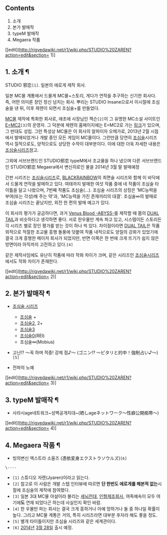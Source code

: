 ## Contents

    

1. 소개 
2. 본가 발매작 
3. typeM 발매작 
4. Megaera 작품 

[[edit](http://rigvedawiki.net/r1/wiki.php/STUDIO%20ZAREN?action=edit&section=
1)]

## 1. 소개 ¶

STUDIO 邪恋`[1]`. 일본의 에로게 제작 회사.

  

일본 MC물 계통에서 드물게 MC물+스토리, 게다가 연작을 추구하는 신기한 회사다. 즉, 어떤 의미론 장인 정신 넘치는 회사. 뿌리는
STUDIO Insane으로서 이시절에 조심술을 낸 뒤, 이후 제렌이 되면서 조심술+를 만들었다.

  

[MC물](MC%EB%AC%BC.md) 제작에 특화한 회사로, 애초에 사장님인 잭슨`[2]`이 그 유명한 MC소설 사이트인
[E=MC2](E%3DMC2.md)`[3]`의 운영자. 그 덕분에 제렌의 홈페이지에는 E=MC2로 가는
[링크](%EB%A7%81%ED%81%AC.md)가 있으며, 그 반대도 성립. 그런 특성상 MC물은 이 회사의 알파이자 오메가로,
2013년 2월 시점에서 발매되었거나 개발 중인 모든 게임이 MC물이다. 그런만큼 당연히
[조심술](%EC%A1%B0%EC%8B%AC%EC%88%A0.md)시리즈 역시 질적으로도, 양적으로도 상당한 수작이 대부분이다. 이에
대한 더욱 자세한 내용은 [조심술시리즈](%EC%A1%B0%EC%8B%AC%EC%88%A0%20%EC%8B%9C%EB%A6%AC%EC%A6%88.md)참고.

  

그외에 서브브랜드인 STUDIO邪恋 typeM에서 조교물을 하나 냈으며 다른 서브브랜드인 STUDIO邪恋 Megaera에서 변신히로인 물을
2014년 3월 말 발매예정

  

간판 시리즈는 [조심술시리즈](%EC%A1%B0%EC%8B%AC%EC%88%A0%20%EC%8B%9C%EB%A6%AC%EC%A6%88.md)로, [BLACKRAINBOW](BLACK%20RAINBOW.md)의 최면술 시리즈와 함께 이 바닥에서 드물게 연작을 발매하고 있다. 여태까지 발매한
여섯 작품 중에 네 작품이 조심술 타이틀을 달고 나왔으며, 7번째 작품도 조심술(...). 조심술 시리즈의 상징은 'MC능력을 부여(또는
각성)해 주는 약'과, 'MC능력을 가진 존재끼리의 대결'. 조심술∞의 발매로 조심술 시리즈는 끝났지만, 외전 한 편의 발매 예고가 있다.

  

이 회사의 평가가 궁금하다면, 과거 [Venus Blood -ABYSS-](Venus%20Blood%20-ABYSS-.md)를 제작할
때 쯤의 [DUAL TAIL](DUAL%20TAIL.md)과 비슷하다고 생각하면 좋다. 서로 한우물만 계속 파고 있고, 시스템이든
스토리든 각 시리즈 별로 장인 평가를 받는 것이 하나 씩 있다. 차이점이라면 [DUAL TAIL](DUAL%20TAIL.md)은 작품
외적으로 적절한 조교물 흥행 돌풍에 덧붙여 작품 내적으로도 양질의 강화가 있었기에 결국 크게 흥행한 메이저 회사가 되었지만, 반면 이쪽은 한
번에 크게 뜨기가 쉽지 않은 방면이라 아직까지 고전하고 있다.`[4]`

  

같은 제작사임에도 유난히 작품에 따라 작화 차이가 크며, 같은 시리즈인 [조심술시리즈](%EC%A1%B0%EC%8B%AC%EC%88%A0%20%EC%8B%9C%EB%A6%AC%EC%A6%88.md)에서도 작화
차이가 존재한다.

[[edit](http://rigvedawiki.net/r1/wiki.php/STUDIO%20ZAREN?action=edit&section=
2)]

## 2. 본가 발매작 ¶

  * [조심술 시리즈](%EC%A1%B0%EC%8B%AC%EC%88%A0%20%EC%8B%9C%EB%A6%AC%EC%A6%88.md)  

    * [조심술](%EC%A1%B0%EC%8B%AC%EC%88%A0.md) +
    * [조심술2](%EC%A1%B0%EC%8B%AC%EC%88%A02.md), 2+
    * [조심술3](%EC%A1%B0%EC%8B%AC%EC%88%A03.md)
    * [조심술0](%EC%A1%B0%EC%8B%AC%EC%88%A00.md)(REI)
    * 조심술∞(Mobius)
  * 고닌!? ～꼭 하며 적중! 강제 점♪～ (ゴニン!? ～ピタリと的中！強制占い♪～)`[5]`
  * 전파의 노예

[[edit](http://rigvedawiki.net/r1/wiki.php/STUDIO%20ZAREN?action=edit&section=
3)]

## 3. typeM 발매작 ¶

  * 사라시age네트워크~성벽공개치대~(晒しageネットワーク～性癖公開痴帯～)

[[edit](http://rigvedawiki.net/r1/wiki.php/STUDIO%20ZAREN?action=edit&section=
4)]

## 4. Megaera 작품 ¶

  * 빙의변신 엑스트라 소울즈 (憑依変身エクストラソウルズ)`[6]`

`\----`

  * `[1]` 스튜디오 자렌(Jyaren)이라고 읽는다.
  * `[2]` 참고로 이 사람은 개발 스탭 인터뷰에 따르면 **단 한번도 에로게를 해본적 없는**시절에 조심술의 제작에 참여했다.
  * `[3]` 일본 3대 MC물 야설이라 불리는 [세뇌전대](%EC%84%B8%EB%87%8C%EC%A0%84%EB%8C%80.md), [인형제조회사](%EC%9D%B8%ED%98%95%EC%A0%9C%EC%A1%B0%ED%9A%8C%EC%82%AC.md), 여족예속이 모두 여기에**도** 연재 되었다곤 하는데 사실인지 확인 바람.
  * `[4]` 한 우물만 파는 회사는 결국 크게 흥하거나 아예 망하거나 둘 중 하나일 확률이 높다. 그리고 MC물 계통은 거의, 특히 시리즈라면 대부분 후자라 해도 좋을 정도.
  * `[5]` 별개 타이틀이지만 조심술 시리즈와 같은 세계관이다.
  * `[6]` [2014년](2014%EB%85%84.md) [3월 28일](3%EC%9B%94%2028%EC%9D%BC.md) 출시 예정.

